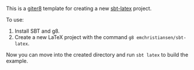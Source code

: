 This is a [giter8](https://github.com/n8han/giter8) template for creating a new [sbt-latex](https://github.com/emchristiansen/sbt-latex) project.

To use: 

1. Install SBT and g8.
2. Create a new LaTeX project with the command `g8 emchristiansen/sbt-latex`.

Now you can move into the created directory and run `sbt latex` to build the example.